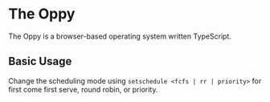 The Oppy
============
The Oppy is a browser-based operating system written TypeScript.

## Basic Usage

Change the scheduling mode using `setschedule <fcfs | rr | priority>` for first come first serve, round robin, or priority.
